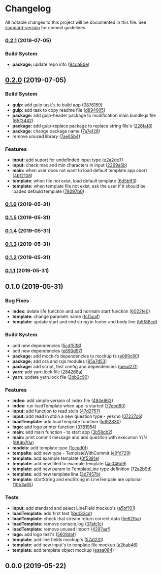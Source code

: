 # Changelog

All notable changes to this project will be documented in this file. See [standard-version](https://github.com/conventional-changelog/standard-version) for commit guidelines.

### [0.2.1](https://github.com/ambus/gfc/compare/v0.2.0...v0.2.1) (2019-07-05)


### Build System

* **package:** update repo info ([94da8be](https://github.com/ambus/gfc/commit/94da8be))



## [0.2.0](https://github.com/ambus/gfc/compare/v0.1.6...v0.2.0) (2019-07-05)


### Build System

* **gulp:** add gulp task's to build app ([0876159](https://github.com/ambus/gfc/commit/0876159))
* **gulp:** add task to copy readme file ([d894005](https://github.com/ambus/gfc/commit/d894005))
* **package:** add gulp-header package to modification main.bundle.js file ([65f3442](https://github.com/ambus/gfc/commit/65f3442))
* **package:** add gulp-replace package to replace string file's ([226faf8](https://github.com/ambus/gfc/commit/226faf8))
* **package:** change package name ([7a7ef28](https://github.com/ambus/gfc/commit/7a7ef28))
* remove unused library ([7ae65b4](https://github.com/ambus/gfc/commit/7ae65b4))


### Features

* **input:** add suport for undefinded input type ([e2a2de7](https://github.com/ambus/gfc/commit/e2a2de7))
* **input:** check max and min characters in input ([2269a6b](https://github.com/ambus/gfc/commit/2269a6b))
* **main:** when user does not want to load default template app abort ([4bf2108](https://github.com/ambus/gfc/commit/4bf2108))
* **template:** when file not exist, load default template ([6d5bff3](https://github.com/ambus/gfc/commit/6d5bff3))
* **template:** when template file not exist, ask the user if it should be loaded defauld template ([78097b0](https://github.com/ambus/gfc/commit/78097b0))



### [0.1.6](https://github.com/ambus/gfc/compare/v0.1.5...v0.1.6) (2019-05-31)



### [0.1.5](https://github.com/ambus/gfc/compare/v0.1.4...v0.1.5) (2019-05-31)



### [0.1.4](https://github.com/ambus/gfc/compare/v0.1.3...v0.1.4) (2019-05-31)



### [0.1.3](https://github.com/ambus/gfc/compare/v0.1.2...v0.1.3) (2019-05-31)



### [0.1.2](https://github.com/ambus/gfc/compare/v0.1.1...v0.1.2) (2019-05-31)



### [0.1.1](https://github.com/ambus/gfc/compare/v0.1.0...v0.1.1) (2019-05-31)



## 0.1.0 (2019-05-31)


### Bug Fixes

* **index:** delate iife function and add normaln start function ([6022fe0](https://github.com/ambus/gfc/commit/6022fe0))
* **template:** change parametr name ([fc15caf](https://github.com/ambus/gfc/commit/fc15caf))
* **template:** update start and end string in footer and body line ([b5f88cd](https://github.com/ambus/gfc/commit/b5f88cd))


### Build System

* add new dependencies ([5cdf538](https://github.com/ambus/gfc/commit/5cdf538))
* add new dependencies ([e890d57](https://github.com/ambus/gfc/commit/e890d57))
* **package:** add mock-fs dependencies to mockup fs ([a089c80](https://github.com/ambus/gfc/commit/a089c80))
* **package:** add ora and rxjs modules ([95a7d53](https://github.com/ambus/gfc/commit/95a7d53))
* **package:** add script, test config and dependencies ([becd27f](https://github.com/ambus/gfc/commit/becd27f))
* **yarn:** add yarn.lock file ([284268a](https://github.com/ambus/gfc/commit/284268a))
* **yarn:** update yarn.lock file ([2bb2c90](https://github.com/ambus/gfc/commit/2bb2c90))


### Features

* **index:** add simple version of index file ([494e863](https://github.com/ambus/gfc/commit/494e863))
* **index:** run loadTemplate when app is started ([77eed80](https://github.com/ambus/gfc/commit/77eed80))
* **input:** add function to read stdin ([47d2757](https://github.com/ambus/gfc/commit/47d2757))
* **input:** add read in stdin a new question type - yes/no ([07227c6](https://github.com/ambus/gfc/commit/07227c6))
* **loadTemplate:** add loadTemplate function ([5d92830](https://github.com/ambus/gfc/commit/5d92830))
* **logo:** add logo printer function ([3781954](https://github.com/ambus/gfc/commit/3781954))
* **main:** add main function - to start app ([3b58db2](https://github.com/ambus/gfc/commit/3b58db2))
* **main:** print commit message and add question with execution Y/N ([884b70a](https://github.com/ambus/gfc/commit/884b70a))
* **models:** add template type ([1cced0f](https://github.com/ambus/gfc/commit/1cced0f))
* **tempalte:** add new type - TemplateWithCommit ([e9fd729](https://github.com/ambus/gfc/commit/e9fd729))
* **template:** add example template ([0f5391e](https://github.com/ambus/gfc/commit/0f5391e))
* **template:** add new filed to example template ([4c046d9](https://github.com/ambus/gfc/commit/4c046d9))
* **template:** add new param to TemplateLine type definition ([72a2b9d](https://github.com/ambus/gfc/commit/72a2b9d))
* **template:** add new template line ([3d7457b](https://github.com/ambus/gfc/commit/3d7457b))
* **template:** startString and endString in LineTempale are optional ([10b3a65](https://github.com/ambus/gfc/commit/10b3a65))


### Tests

* **input:** add standard and select LineField mockup's ([a5bf101](https://github.com/ambus/gfc/commit/a5bf101))
* **loadTemplate:** add first test ([8e433cd](https://github.com/ambus/gfc/commit/8e433cd))
* **loadTemplate:** check that stream return correct data ([5e62fba](https://github.com/ambus/gfc/commit/5e62fba))
* **loadTemplate:** remove console.log ([07afc1c](https://github.com/ambus/gfc/commit/07afc1c))
* **loadTemplate:** remove unused import ([4297aaf](https://github.com/ambus/gfc/commit/4297aaf))
* **logo:** add logo test's ([5608daf](https://github.com/ambus/gfc/commit/5608daf))
* **template:** add line fields mockup's ([57a1231](https://github.com/ambus/gfc/commit/57a1231))
* **template:** add new input's to template file mockup ([a2bab46](https://github.com/ambus/gfc/commit/a2bab46))
* **template:** add template object mockup ([eaaa084](https://github.com/ambus/gfc/commit/eaaa084))



## 0.0.0 (2019-05-22)
